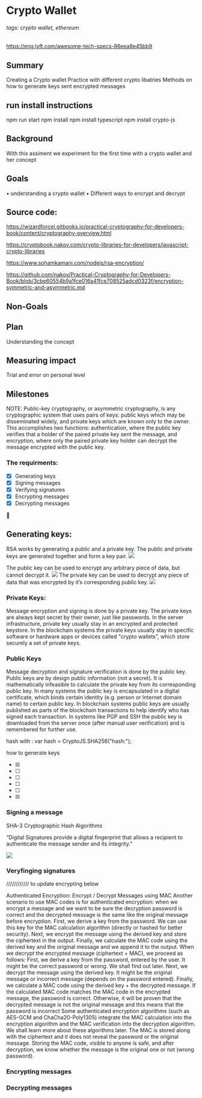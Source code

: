 # Crypto Wallet 


###### tags: crypto wallet, ethereum
https://eng.lyft.com/awesome-tech-specs-86eea8e45bb9
## Summary



Creating a Crypto wallet
Practice with different crypto libatries
Methods on how to generate keys sent encrypted messages

## run install instructions
npm run start 
npm install
npm install typescript
npm install crypto-js 

## Background

With this assiment we experiment for the first time with a crypto wallet and her concept 

## Goals

• understanding a crypto wallet 
• Different ways to encrypt and decrypt

## Source code:

https://wizardforcel.gitbooks.io/practical-cryptography-for-developers-book/content/cryptography-overview.html


https://cryptobook.nakov.com/crypto-libraries-for-developers/javascript-crypto-libraries 

https://www.sohamkamani.com/nodejs/rsa-encryption/

https://github.com/nakov/Practical-Cryptography-for-Developers-Book/blob/3cbe60554b9a1fce016a41fce708525adcd0323f/encryption-symmetric-and-asymmetric.md
## Non-Goals


## Plan

Understanding the concept

## Measuring impact
Trial and error on personal level

## Milestones 

NOTE:
Public-key cryptography, or asymmetric cryptography, is any cryptographic system that uses pairs of keys: public keys which may be disseminated widely, and private keys which are known only to the owner. This accomplishes two functions: authentication, where the public key verifies that a holder of the paired private key sent the message, and encryption, where only the paired private key holder can decrypt the message encrypted with the public key.

### The requirments:

- [x] Generating keys
- [x] Signing messages
- [x] Verifying signatures
- [x] Encrypting messages
- [x] Decrypting messages

:rocket: 



## Generating keys: 
RSA works by generating a public and a private key. The public and private keys are generated together and form a key pair.
![](https://i.imgur.com/Az3pAQo.png)

The public key can be used to encrypt any arbitrary piece of data, but cannot decrypt it.
![](https://i.imgur.com/mnocXob.png)
The private key can be used to decrypt any piece of data that was encrypted by it’s corresponding public key.
![](https://i.imgur.com/P5vtCWY.png)




### Private Keys:
Message encryption and signing is done by a private key. The private keys are always kept secret by their owner, just like passwords. In the server infrastructure, private key usually stay in an encrypted and protected keystore. In the blockchain systems the private keys usually stay in specific software or hardware apps or devices called "crypto wallets", which store securely a set of private keys.

### Public Keys

Message decryption and signature verification is done by the public key. Public keys are by design public information (not a secret). It is mathematically infeasible to calculate the private key from its corresponding public key.
In many systems the public key is encapsulated in a digital certificate, which binds certain identity (e.g. person or Internet domain name) to certain public key. In blockchain systems public keys are usually published as parts of the blockchain transactions to help identify who has signed each transaction. In systems like PGP and SSH the public key is downloaded from the server once (after manual user verification) and is remembered for further use.







hash with : var hash = CryptoJS.SHA256("hash:");

how to generate keys 

- [x] 
- [ ] 
- [ ] 
- [ ] 
- [ ]
- [x] 

### Signing a message 
SHA-3 Cryptographic Hash Algorithms


“Digital Signatures provide a digital fingerprint that allows a recipient to authenticate the message sender and its integrity.”


![](https://i.imgur.com/fXpQ3ze.png)




### Veryfinging signatures 




//////////// to update encrypting below

Authenticated Encryption: Encrypt / Decrypt Messages
using MAC
Another scenario to use MAC codes is for authenticated encryption: when we encrypt a message and we want to
be sure the decryption password is correct and the decrypted message is the same like the original message
before encryption.
First, we derive a key from the password. We can use this key for the MAC calculation algorithm (directly or
hashed for better security).
Next, we encrypt the message using the derived key and store the ciphertext in the output.
Finally, we calculate the MAC code using the derived key and the original message and we append it to the
output.
When we decrypt the encrypted message (ciphertext + MAC), we proceed as follows:
First, we derive a key from the password, entered by the user. It might be the correct password or wrong. We
shall find out later.
Next, we decrypt the message using the derived key. It might be the original message or incorrect message
(depends on the password entered).
Finally, we calculate a MAC code using the derived key + the decrypted message.
If the calculated MAC code matches the MAC code in the encrypted message, the password is correct.
Otherwise, it will be proven that the decrypted message is not the original message and this means that the
password is incorrect
Some authenticated encryption algorithms (such as AES-GCM and ChaCha20-Poly1305) integrate the MAC
calculation into the encryption algorithm and the MAC verification into the decryption algorithm. We shall learn more
about these algorithms later.
The MAC is stored along with the ciphertext and it does not reveal the password or the original message. Storing the
MAC code, visible to anyone is safe, and after decryption, we know whether the message is the original one or not
(wrong password).

### Encrypting messages


### Decrypting messages
